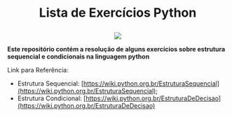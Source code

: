 # <p align="center"> Lista de Exercícios Python </p>
<p align="center">  <img src="https://img.shields.io/badge/-Python-brightgreen" alt"Node.JS"> </p>

**Este repositório contém a resolução de alguns exercícios sobre estrutura sequencial e condicionais na linguagem python**

Link para Referência: 
- Estrutura Sequencial: [https://wiki.python.org.br/EstruturaSequencial](https://wiki.python.org.br/EstruturaSequencial);
- Estrutura Condicional: [https://wiki.python.org.br/EstruturaDeDecisao](https://wiki.python.org.br/EstruturaDeDecisao)